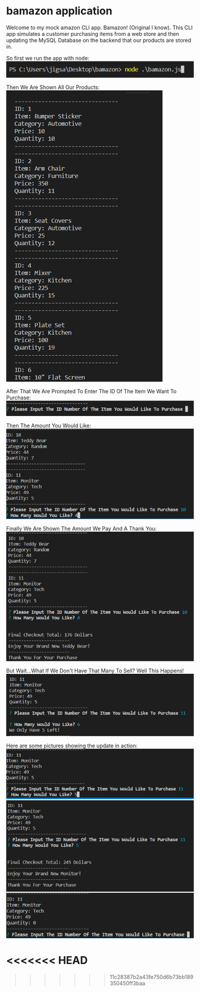 # bamazon application

Welcome to my mock amazon CLI app. Bamazon! (Original I know). This CLI app simulates a customer purchasing items from a web store and then updating the MySQL Database on the backend that our products are stored in. 

So first we run the app with node:</br>
![command line](nodecapture.PNG)

Then We Are Shown All Our Products:</br>
![items list](Capture.PNG)

After That We Are Prompted To Enter The ID Of The Item We Want To Purchase:</br>
![enterID](idcapture.PNG)

Then The Amount You Would Like:</br>
![quantity](idquantitycapture.PNG)

Finally We Are Shown The Amount We Pay And A Thank You:
![purchased](purchasecapture.PNG)

But Wait...What If We Don't Have That Many To Sell? Well This Happens!
![not enough](notenough.PNG)

Here are some pictures showing the update in action:</br>
![pic](proof.PNG)
![pic](proof2.PNG)
![pic](proof3.PNG)

<<<<<<< HEAD
=======

>>>>>>> 11c28387b2a43fe750d6b73bb189350450ff3baa








